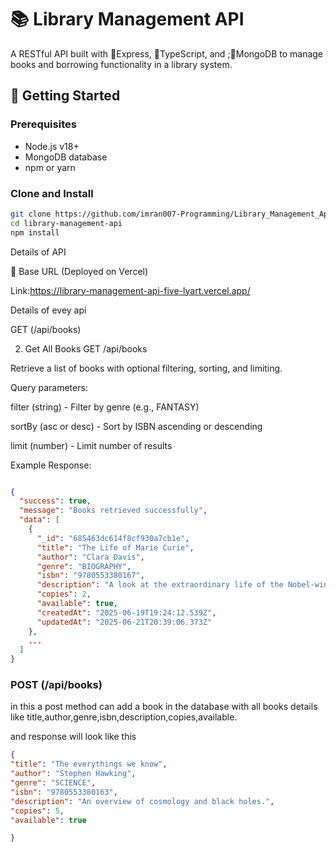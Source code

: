 # 📚 Library Management API

A RESTful API built with 🚀Express, 🚀TypeScript, and ;🚀MongoDB to manage books and borrowing functionality in a library system.

## 🚀 Getting Started

### Prerequisites

- Node.js v18+
- MongoDB database
- npm or yarn

### Clone and Install

```bash
git clone https://github.com/imran007-Programming/Library_Management_Api.git
cd library-management-api
npm install
```

Details of API

🚀 Base URL (Deployed on Vercel)

Link:https://library-management-api-five-lyart.vercel.app/

Details of evey api

GET (/api/books)

2. Get All Books
   GET /api/books

Retrieve a list of books with optional filtering, sorting, and limiting.

Query parameters:

filter (string) - Filter by genre (e.g., FANTASY)

sortBy (asc or desc) - Sort by ISBN ascending or descending

limit (number) - Limit number of results

Example Response:

```json

{
  "success": true,
  "message": "Books retrieved successfully",
  "data": [
    {
      "_id": "685463dc614f8cf930a7cb1e",
      "title": "The Life of Marie Curie",
      "author": "Clara Davis",
      "genre": "BIOGRAPHY",
      "isbn": "9780553380167",
      "description": "A look at the extraordinary life of the Nobel-winning scientist.",
      "copies": 2,
      "available": true,
      "createdAt": "2025-06-19T19:24:12.539Z",
      "updatedAt": "2025-06-21T20:39:06.373Z"
    },
    ...
  ]
}
```


### POST (/api/books)

in this a post method can add a book in the database with all books details like title,author,genre,isbn,description,copies,available.

and response will look like this
```json
{
"title": "The everythings we know",
"author": "Stephen Hawking",
"genre": "SCIENCE",
"isbn": "9780553380163",
"description": "An overview of cosmology and black holes.",
"copies": 5,
"available": true

}
```

